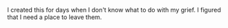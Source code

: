 I created this for days when I don't know what to do with my grief. I figured that I need a place to leave them.
